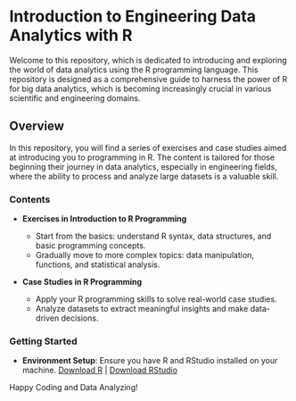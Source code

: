 # Introduction to Engineering Data Analytics with R

Welcome to this repository, which is dedicated to introducing and exploring the world of data analytics using the R programming language. This repository is designed as a comprehensive guide to harness the power of R for big data analytics, which is becoming increasingly crucial in various scientific and engineering domains.

## Overview

In this repository, you will find a series of exercises and case studies aimed at introducing you to programming in R. The content is tailored for those beginning their journey in data analytics, especially in engineering fields, where the ability to process and analyze large datasets is a valuable skill.

### Contents

- **Exercises in Introduction to R Programming**
  - Start from the basics: understand R syntax, data structures, and basic programming concepts.
  - Gradually move to more complex topics: data manipulation, functions, and statistical analysis.

- **Case Studies in R Programming**
  - Apply your R programming skills to solve real-world case studies.
  - Analyze datasets to extract meaningful insights and make data-driven decisions.

### Getting Started

- **Environment Setup**: Ensure you have R and RStudio installed on your machine. [Download R](https://cran.r-project.org/) | [Download RStudio](https://rstudio.com/products/rstudio/download/)

Happy Coding and Data Analyzing!
